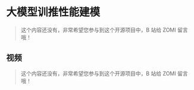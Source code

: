 <!--Copyright © ZOMI 适用于[License](https://github.com/Infrasys-AI/AIInfra)版权许可-->

# 大模型训推性能建模

> 这个内容还没有，非常希望您参与到这个开源项目中，B 站给 ZOMI 留言哦！

## 视频

> 这个内容还没有，非常希望您参与到这个开源项目中，B 站给 ZOMI 留言哦！
